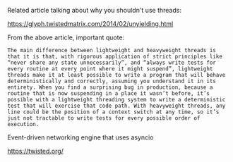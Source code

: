 Related article talking about why you shouldn't use threads:

https://glyph.twistedmatrix.com/2014/02/unyielding.html


From the above article, important quote:

``` 
The main difference between lightweight and heavyweight threads is that it is that, with rigorous application of strict principles like “never share any state unnecessarily”, and “always write tests for every routine at every point where it might suspend”, lightweight threads make it at least possible to write a program that will behave deterministically and correctly, assuming you understand it in its entirety. When you find a surprising bug in production, because a routine that is now suspending in a place it wasn’t before, it’s possible with a lightweight threading system to write a deterministic test that will exercise that code path. With heavyweight threads, any line could be the position of a context switch at any time, so it’s just not tractable to write tests for every possible order of execution.
```


Event-driven networking engine that uses asyncio

https://twisted.org/
